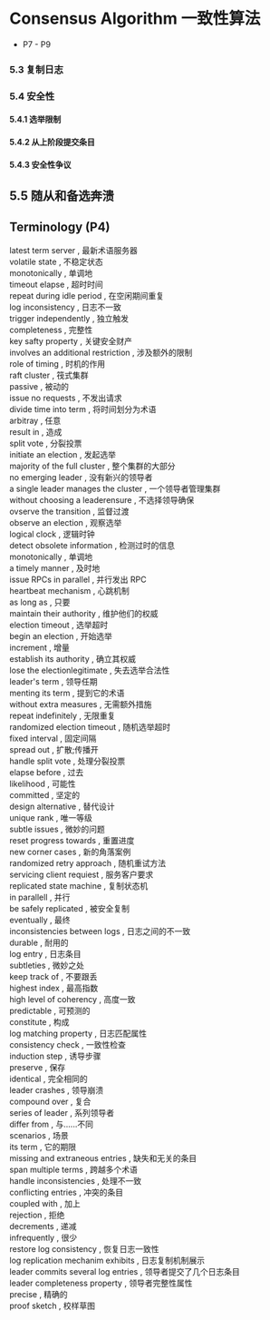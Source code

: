 # Consensus Algorithm 一致性算法    
- P7 - P9  
  
### 5.3 复制日志  
  
### 5.4 安全性  
  
#### 5.4.1 选举限制  
  
#### 5.4.2 从上阶段提交条目   
  
#### 5.4.3 安全性争议  
  
## 5.5 随从和备选奔溃  
  
  
## Terminology (P4)  
latest term server	,	最新术语服务器  
volatile state	,	不稳定状态  
monotonically	,	单调地  
timeout elapse	,	超时时间  
repeat during idle period	,	在空闲期间重复  
log inconsistency	,	日志不一致  
trigger independently	,	独立触发  
completeness	,	完整性  
key safty property	,	关键安全财产  
involves an additional restriction	,	涉及额外的限制  
role of timing	,	时机的作用  
raft cluster	,	筏式集群  
passive	,	被动的  
issue no requests	,	不发出请求  
divide time into term	,	将时间划分为术语  
arbitray	,	任意  
result in	,	造成  
split vote	,	分裂投票  
initiate an election	,	发起选举  
majority of the full cluster	,	整个集群的大部分  
no emerging leader	,	没有新兴的领导者  
a single leader manages the cluster	,	一个领导者管理集群  
without choosing a leaderensure	,	不选择领导确保  
ovserve the transition	,	监督过渡  
observe an election	,	观察选举  
logical clock	,	逻辑时钟  
detect obsolete information	,	检测过时的信息  
monotonically	,	单调地  
a timely manner	,	及时地  
issue RPCs in parallel	,	并行发出 RPC  
heartbeat mechanism	,	心跳机制  
as long as	,	只要  
maintain their authority	,	维护他们的权威  
election timeout	,	选举超时  
begin an election	,	开始选举  
increment	,	增量  
establish its authority	,	确立其权威  
lose the electionlegitimate	,	失去选举合法性  
leader's term	,	领导任期  
menting its term	,	提到它的术语  
without extra measures	,	无需额外措施  
repeat indefinitely	,	无限重复  
randomized election timeout	,	随机选举超时  
fixed interval	,	固定间隔  
spread out	,	扩散;传播开  
handle split vote	,	处理分裂投票  
elapse before	,	过去  
likelihood	,	可能性  
committed	,	坚定的  
design alternative	,	替代设计  
unique rank	,	唯一等级  
subtle issues	,	微妙的问题  
reset progress towards	,	重置进度  
new corner cases	,	新的角落案例  
randomized retry approach	,	随机重试方法  
servicing client requiest	,	服务客户要求  
replicated state machine	,	复制状态机  
in parallell	,	并行  
be safely replicated	,	被安全复制  
eventually	,	最终  
inconsistencies between logs	,	日志之间的不一致  
durable	,	耐用的  
log entry	,	日志条目  
subtleties	,	微妙之处  
keep track of 	,	不要跟丢  
highest index	,	最高指数  
high level of coherency	,	高度一致  
predictable	,	可预测的  
constitute	,	构成  
log matching property	,	日志匹配属性  
consistency check	,	一致性检查  
induction step	,	诱导步骤  
preserve	,	保存  
identical	,	完全相同的  
leader crashes	,	领导崩溃  
compound over	,	复合  
series of leader	,	系列领导者  
differ from	,	与......不同  
scenarios	,	场景  
its term	,	它的期限  
missing and extraneous entries	,	缺失和无关的条目  
span multiple terms	,	跨越多个术语  
handle inconsistencies	,	处理不一致  
conflicting entries	,	冲突的条目  
coupled with	,	加上  
rejection	,	拒绝  
decrements	,	递减  
infrequently	,	很少  
restore log consistency	,	恢复日志一致性  
log replication mechanim exhibits	,	日志复制机制展示  
leader commits several log entries	,	领导者提交了几个日志条目  
leader completeness property	,	领导者完整性属性  
precise	,	精确的  
proof sketch	,	校样草图  
  
  
  
  
  
  
  
  
  
  
  
  
  
  
  
  
  
  
  
  
  
  
  
  
  
  
  
    
  